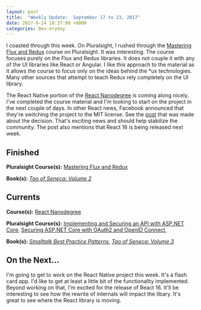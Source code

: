 ```yaml
---
layout: post
title:  "Weekly Update:  September 17 to 23, 2017"
date: 2017-9-24 18:37:00 +0000
categories: Dev-eryday
---
```


I coasted through this week. On Pluralsight, I rushed through the [Mastering Flux and Redux][ux] course on Pluralsight. It was interesting. The course focuses purely on the Flux and Redux libraries. It does not couple it with any of the UI libraries like React or Angular. I like this approach to the material as it allows the course to focus only on the ideas behind the *ux technologies. Many other sources that attempt to teach Redux rely completely on the UI library.

The React Native portion of the [React Nanodegree][rnd] is coming along nicely. I've completed the course material and I'm looking to start on the project in the next couple of days. In other React news, Facebook announced that they're switching the project to the MIT license. See the [post][rl] that was made about the decision. That's exciting news and should help stabilize the community. The post also mentions that React 16 is being released next week.

Finished
--------
**Pluralsight Course(s):** [Mastering Flux and Redux][ux]

**Book(s):** *[Tao of Seneca: Volume 2][tao]*

Currents
--------
**Course(s):** [React Nanodegree][rnd]

**Pluralsight Course(s):** [Implementing and Securing an API with ASP.NET Core][core], [Securing ASP.NET Core with OAuth2 and OpenID Connect][secure], 

**Book(s):** *[Smalltalk Best Practice Patterns][sbp]*, *[Tao of Seneca: Volume 3][tao]*

On the Next...
--------
I'm going to get to work on the React Native project this week. It's a flash card app. I'd like to get at least a little bit of the functionality implemented. Beyond working on that, I'm excited for the release of React 16. It'll be interesting to see how the rewrite of internals will impact the libary. It's great to see where the React library is moving.

[core]: https://app.pluralsight.com/library/courses/aspdotnetcore-implementing-securing-api/table-of-contents
[sbp]: https://www.amazon.com/Smalltalk-Best-Practice-Patterns-Kent/dp/013476904X
[rnd]: https://www.udacity.com/course/react-nanodegree--nd019
[tao]: https://tim.blog/2017/07/06/tao-of-seneca/
[secure]: https://app.pluralsight.com/library/courses/asp-dotnet-core-oauth2-openid-connect-securing/table-of-contents
[ux]: https://app.pluralsight.com/library/courses/flux-redux-mastering/table-of-contents
[rl]: https://code.facebook.com/posts/300798627056246

